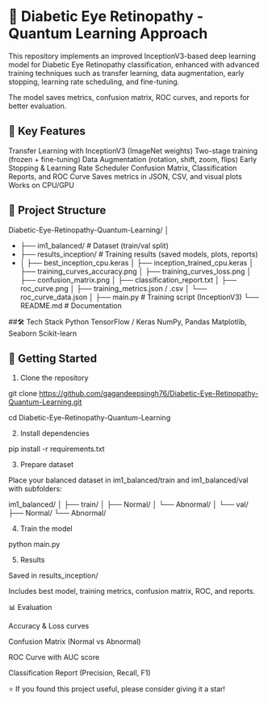 # 🧠 Diabetic Eye Retinopathy - Quantum Learning Approach

This repository implements an improved InceptionV3-based deep learning model for Diabetic Eye Retinopathy classification, enhanced with advanced training techniques such as transfer learning, data augmentation, early stopping, learning rate scheduling, and fine-tuning.

The model saves metrics, confusion matrix, ROC curves, and reports for better evaluation.

## 📌 Key Features
Transfer Learning with InceptionV3 (ImageNet weights)
Two-stage training (frozen + fine-tuning)
Data Augmentation (rotation, shift, zoom, flips)
Early Stopping & Learning Rate Scheduler
Confusion Matrix, Classification Reports, and ROC Curve
Saves metrics in JSON, CSV, and visual plots
Works on CPU/GPU

## 📂 Project Structure
Diabetic-Eye-Retinopathy-Quantum-Learning/
│
- ├── im1_balanced/ # Dataset (train/val split)
- ├── results_inception/ # Training results (saved models, plots, reports)
- │ ├── best_inception_cpu.keras
│ ├── inception_trained_cpu.keras
│ ├── training_curves_accuracy.png
│ ├── training_curves_loss.png
│ ├── confusion_matrix.png
│ ├── classification_report.txt
│ ├── roc_curve.png
│ ├── training_metrics.json / .csv
│ └── roc_curve_data.json
│
├── main.py # Training script (InceptionV3)
└── README.md # Documentation

##🛠️ Tech Stack
Python
TensorFlow / Keras
NumPy, Pandas
Matplotlib, Seaborn
Scikit-learn

## 🚀 Getting Started
1. Clone the repository

git clone https://github.com/gagandeepsingh76/Diabetic-Eye-Retinopathy-Quantum-Learning.git

cd Diabetic-Eye-Retinopathy-Quantum-Learning

2. Install dependencies

pip install -r requirements.txt

3. Prepare dataset

Place your balanced dataset in im1_balanced/train and im1_balanced/val with subfolders:

im1_balanced/
│
├── train/
│ ├── Normal/
│ └── Abnormal/
│
└── val/
├── Normal/
└── Abnormal/

4. Train the model

python main.py

5. Results

Saved in results_inception/

Includes best model, training metrics, confusion matrix, ROC, and reports.

📊 Evaluation

Accuracy & Loss curves

Confusion Matrix (Normal vs Abnormal)

ROC Curve with AUC score

Classification Report (Precision, Recall, F1)

⭐ If you found this project useful, please consider giving it a star!

